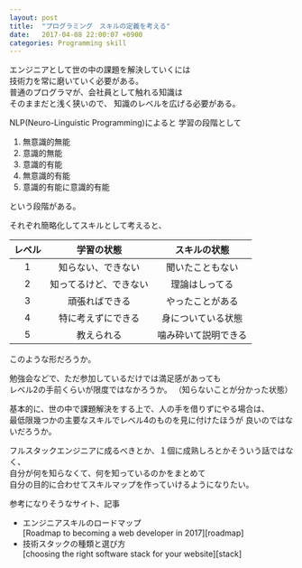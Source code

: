 ```yaml
---
layout: post
title:  "プログラミング　スキルの定義を考える"
date:   2017-04-08 22:00:07 +0900
categories: Programming skill
---
```

エンジニアとして世の中の課題を解決していくには  
技術力を常に磨いていく必要がある。  
普通のプログラマが、会社員として触れる知識は  
そのままだと浅く狭いので、  知識のレベルを広げる必要がある。

NLP(Neuro-Linguistic Programming)によると
学習の段階として

1. 無意識的無能
1. 意識的無能
1. 意識的有能
1. 無意識的有能
1. 意識的有能に意識的有能

という段階がある。  

それぞれ簡略化してスキルとして考えると、

| レベル | 学習の状態 | スキルの状態 |
|:-----------:|:------------:|:------------:|
| 1 | 知らない、できない | 聞いたこともない |
| 2 | 知ってるけど、できない | 理論はしってる |
| 3 | 頑張ればできる | やったことがある |
| 4 | 特に考えずにできる | 身についている状態 |
| 5 | 教えられる | 噛み砕いて説明できる |

このような形だろうか。

勉強会などで、ただ参加しているだけでは満足感があっても  
レベル2の手前くらいが限度ではなかろうか。
（知らないことが分かった状態）

基本的に、世の中で課題解決をする上で、人の手を借りずにやる場合は、  
最低限幾つかの主要なスキルでレベル4のものを見に付けたほうが
良いのではないだろうか。

フルスタックエンジニアに成るべきとか、１個に成熟しろとかそういう話ではなく、  
自分が何を知らなくて、何を知っているのかをまとめて  
自分の目的に合わせてスキルマップを作っていけるようになりたい。

参考になりそうなサイト、記事

* エンジニアスキルのロードマップ  
[Roadmap to becoming a web developer in 2017][roadmap]
* 技術スタックの種類と選び方  
[choosing the right software stack for your website][stack]
